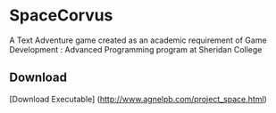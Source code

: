 # SpaceCorvus

A Text Adventure game created as an academic requirement of Game Development : Advanced Programming program at Sheridan College

## Download

[Download Executable] (http://www.agnelpb.com/project_space.html)
